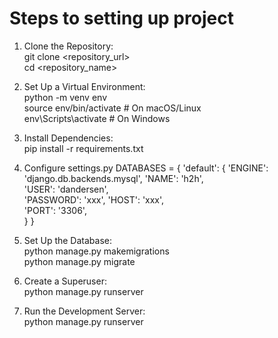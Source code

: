 #  Steps to setting up project

1. Clone the Repository:\
git clone <repository_url>\
cd <repository_name>

2. Set Up a Virtual Environment:\
python -m venv env\
source env/bin/activate  # On macOS/Linux\
env\Scripts\activate  # On Windows

3. Install Dependencies:\
pip install -r requirements.txt

4. Configure settings.py
DATABASES = {
    'default': {
        'ENGINE': 'django.db.backends.mysql',
        'NAME': 'h2h',               
        'USER': 'dandersen',    
        'PASSWORD': 'xxx', 
        'HOST': 'xxx',      
        'PORT': '3306',              
    }
}

5. Set Up the Database:\
python manage.py makemigrations\
python manage.py migrate

6. Create a Superuser:\
python manage.py runserver

7. Run the Development Server:\
python manage.py runserver

